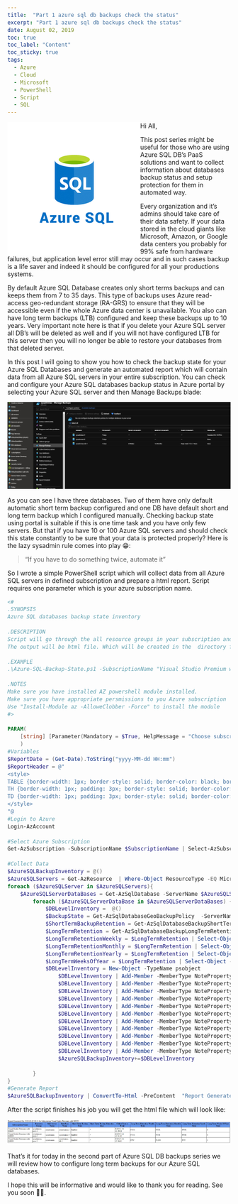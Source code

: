 ```yaml
---
title:  "Part 1 azure sql db backups check the status" 
excerpt: "Part 1 azure sql db backups check the status"
date: August 02, 2019
toc: true
toc_label: "Content"
toc_sticky: true
tags:
  - Azure
  - Cloud
  - Microsoft
  - PowerShell
  - Script
  - SQL
---
```


<img align="left" width="300" height="300" src="../assets/images/post1/azure-sql.jpg">

Hi All,

This post series might be useful for those who are using Azure SQL DB’s PaaS solutions and want to collect information about databases backup status and setup protection for them in automated way.

Every organization and it’s admins should take care of their data safety. If your data stored in the cloud giants like Microsoft, Amazon, or Google data centers you probably for 99% safe from hardware failures, but application level error still may occur and in such cases backup is a life saver and indeed it should be configured for all your productions systems.

By default Azure SQL Database creates only short terms backups and can keeps them from 7 to 35 days. This type of backups uses Azure read-access geo-redundant storage (RA-GRS) to ensure that they will be accessible even if the whole Azure data center is unavailable. You also can have long term backups (LTB) configured and keep these backups up to 10 years. Very important note here is that if you delete your Azure SQL server all DB’s will be deleted as well and if you will not have configured LTB for this server then you will no longer be able to restore your databases from that deleted server.

In this post I will going to show you how to check the backup state for your Azure SQL Databases and generate an automated report which will contain data from all Azure SQL servers in your entire subscription. You can check and configure your Azure SQL databases backup status in Azure portal by selecting your Azure SQL server and then Manage Backups blade:

![Manage-Backup-Blade](../assets/images/post1/Manage-Backup-Blade.jpg "Manage-Backup-Blade")

As you can see I have three databases. Two of them have only default automatic short term backup configured and one DB have default short and long term backup which I configured manually. Checking backup state using portal is suitable if this is one time task and you have only few servers. But that if you have 10 or 100 Azure SQL servers and should check this state constantly to be sure that your data is protected properly? Here is the lazy sysadmin rule comes into play 😁:

> “If you have to do something twice, automate it”

So I wrote a simple PowerShell script which will collect data from all Azure SQL servers in defined subscription and prepare a html report. Script requires one parameter which is your azure subscription name.

```powershell
<#
.SYNOPSIS
Azure SQL databases backup state inventory
 
.DESCRIPTION
Script will go through the all resource groups in your subscription and search for the SQL database server and DB's. Then will check backup retention and status of each DB.
The output will be html file. Which will be created in the  directory from which script is executed.
 
.EXAMPLE
.\Azure-SQL-Backup-State.ps1 -SubscriptionName "Visual Studio Premium with MSDN" 
 
.NOTES
Make sure you have installed AZ powershell module installed. 
Make sure you have appropriate persmissions to you Azure subscription
Use "Install-Module az -AlloweClobber -Force" to install the module
#>

PARAM(
    [string] [Parameter(Mandatory = $True, HelpMessage = "Choose subscription you want be inventoried")] $SubscriptionName
    )
#Variables
$ReportDate = (Get-Date).ToString("yyyy-MM-dd HH:mm")
$ReportHeader = @"
<style>
TABLE {border-width: 1px; border-style: solid; border-color: black; border-collapse: collapse;}
TH {border-width: 1px; padding: 3px; border-style: solid; border-color: black; background-color: #6495ED;}
TD {border-width: 1px; padding: 3px; border-style: solid; border-color: black;}
</style>
"@
#Login to Azure
Login-AzAccount
 
#Select Azure Subscription
Get-AzSubscription -SubscriptionName $SubscriptionName | Select-AzSubscription
 
#Collect Data
$AzureSQLBackupInventory = @()
$AzureSQLServers = Get-AzResource  | Where-Object ResourceType -EQ Microsoft.SQL/servers
foreach ($AzureSQLServer in $AzureSQLServers){
    $AzureSQLServerDataBases = Get-AzSqlDatabase -ServerName $AzureSQLServer.Name -ResourceGroupName $AzureSQLServer.ResourceGroupName | Where-Object DatabaseName -NE "master"
        foreach ($AzureSQLServerDataBase in $AzureSQLServerDataBases) {
            $DBLevelInventory =  @()
            $BackupState = Get-AzSqlDatabaseGeoBackupPolicy  -ServerName $($AzureSQLServerDataBase.ServerName) -DatabaseName $($AzureSQLServerDataBase.DatabaseName) -ResourceGroupName $($AzureSQLServerDataBase.ResourceGroupName) | Select-Object -ExpandProperty State
            $ShortTermBackupRetention = Get-AzSqlDatabaseBackupShortTermRetentionPolicy -ServerName $($AzureSQLServerDataBase.ServerName) -DatabaseName $($AzureSQLServerDataBase.DatabaseName) -ResourceGroupName $($AzureSQLServerDataBase.ResourceGroupName) | Select-Object -ExpandProperty RetentionDays
            $LongTermRetention = Get-AzSqlDatabaseBackupLongTermRetentionPolicy -ServerName $($AzureSQLServerDataBase.ServerName) -DatabaseName $($AzureSQLServerDataBase.DatabaseName) -ResourceGroupName $($AzureSQLServerDataBase.ResourceGroupName)
            $LongTermRetentionWeekly = $LongTermRetention | Select-Object -ExpandProperty WeeklyRetention
            $LongTermRetentionMonthly = $LongTermRetention | Select-Object -ExpandProperty MonthlyRetention
            $LongTermRetentionYearly = $LongTermRetention | Select-Object -ExpandProperty YearlyRetention
            $LongTermWeeksOfYear = $LongTermRetention | Select-Object -ExpandProperty WeekOfYear
            $DBLevelInventory = New-Object -TypeName psobject
                $DBLevelInventory | Add-Member -MemberType NoteProperty -Name "Subscription Name" -Value $SubscriptionName
                $DBLevelInventory | Add-Member -MemberType NoteProperty -Name "Resource Group" -Value $AzureSQLServerDataBase.ResourceGroupName
                $DBLevelInventory | Add-Member -MemberType NoteProperty -Name "SQL Server Name" -Value $AzureSQLServerDataBase.ServerName
                $DBLevelInventory | Add-Member -MemberType NoteProperty -Name "DataBase Name" -Value $AzureSQLServerDataBase.DatabaseName 
                $DBLevelInventory | Add-Member -MemberType NoteProperty -Name "Short Term Backup State" -Value $BackupState
                $DBLevelInventory | Add-Member -MemberType NoteProperty -Name "Short Term Backup Retention days" -Value $ShortTermBackupRetention
                $DBLevelInventory | Add-Member -MemberType NoteProperty -Name "Oldest Restore Point" -Value $AzureSQLServerDataBase.EarliestRestoreDate
                $DBLevelInventory | Add-Member -MemberType NoteProperty -Name "Long Term Retention Weekly State" -Value $LongTermRetentionWeekly
                $DBLevelInventory | Add-Member -MemberType NoteProperty -Name "Long Term Retention Monthly State" -Value $LongTermRetentionMonthly
                $DBLevelInventory | Add-Member -MemberType NoteProperty -Name "Long Term Retention Yearly State" $LongTermRetentionYearly
                $DBLevelInventory | Add-Member -MemberType NoteProperty -Name "Long Term Weeks Of Year State" -Value $LongTermWeeksOfYear
                $AzureSQLBackupInventory+=$DBLevelInventory
                        
        }
}
#Generate Report
$AzureSQLBackupInventory | ConvertTo-Html -PreContent  "Report Generated On: $($ReportDate) for Subscription $($SubscriptionName)" -Head $ReportHeader  | Out-File .\Azure-SQL_Report_$($SubscriptionName).html -Force
```

After the script finishes his job you will get the html file which will look like:

![Report](../assets/images/post1/report.jpg "Report")

That’s it for today in the second part of Azure SQL DB backups series we will review how to configure long term backups for our Azure SQL databases.

I hope this will be informative and would like to thank you for reading. See you soon 🤜🤛.